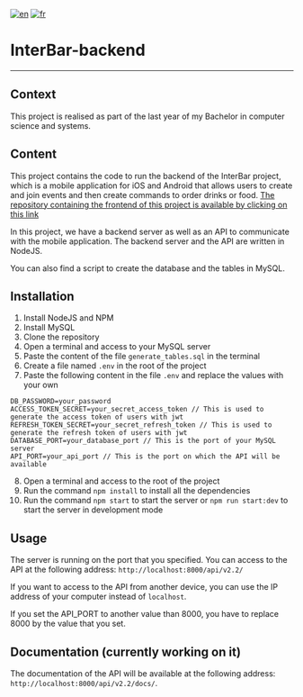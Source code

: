 [![en](https://img.shields.io/badge/language-english-brightgreen)](https://github.com/LouisFitdevoie/interBar-backend/blob/main/README.md)
[![fr](https://img.shields.io/badge/langue-français-red)](https://github.com/LouisFitdevoie/interBar-backend/blob/main/README.fr.md)

# InterBar-backend

---

## Context

This project is realised as part of the last year of my Bachelor in computer science and systems.

## Content

This project contains the code to run the backend of the InterBar project, which is a mobile application for iOS and Android that allows users to create and join events and then create commands to order drinks or food. [The repository containing the frontend of this project is available by clicking on this link](https://github.com/LouisFitdevoie/interbar-frontend)

In this project, we have a backend server as well as an API to communicate with the mobile application. The backend server and the API are written in NodeJS.

You can also find a script to create the database and the tables in MySQL.

## Installation

1. Install NodeJS and NPM
2. Install MySQL
3. Clone the repository
4. Open a terminal and access to your MySQL server
5. Paste the content of the file `generate_tables.sql` in the terminal
6. Create a file named `.env` in the root of the project
7. Paste the following content in the file `.env` and replace the values with your own

```JS
DB_PASSWORD=your_password
ACCESS_TOKEN_SECRET=your_secret_access_token // This is used to generate the access token of users with jwt
REFRESH_TOKEN_SECRET=your_secret_refresh_token // This is used to generate the refresh token of users with jwt
DATABASE_PORT=your_database_port // This is the port of your MySQL server
API_PORT=your_api_port // This is the port on which the API will be available
```

8. Open a terminal and access to the root of the project
9. Run the command `npm install` to install all the dependencies
10. Run the command `npm start` to start the server or `npm run start:dev` to start the server in development mode

## Usage

The server is running on the port that you specified. You can access to the API at the following address: `http://localhost:8000/api/v2.2/`

If you want to access to the API from another device, you can use the IP address of your computer instead of `localhost`.

If you set the API_PORT to another value than 8000, you have to replace 8000 by the value that you set.

## Documentation (currently working on it)

The documentation of the API will be available at the following address: `http://localhost:8000/api/v2.2/docs/`.

